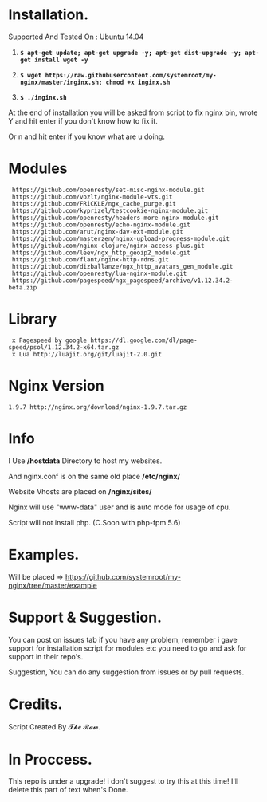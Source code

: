# Installation.

Supported And Tested On : Ubuntu 14.04

1. **`$ apt-get update; apt-get upgrade -y; apt-get dist-upgrade -y; apt-get install wget -y`**

2. **`$ wget https://raw.githubusercontent.com/systemroot/my-nginx/master/inginx.sh; chmod +x inginx.sh`**

3. **`$ ./inginx.sh`**

At the end of installation you will be asked from script to fix nginx bin, wrote Y and hit enter if you don't know how to fix it.

Or n and hit enter if you know what are u doing.

# Modules

```
 https://github.com/openresty/set-misc-nginx-module.git
 https://github.com/vozlt/nginx-module-vts.git
 https://github.com/FRiCKLE/ngx_cache_purge.git
 https://github.com/kyprizel/testcookie-nginx-module.git
 https://github.com/openresty/headers-more-nginx-module.git
 https://github.com/openresty/echo-nginx-module.git
 https://github.com/arut/nginx-dav-ext-module.git
 https://github.com/masterzen/nginx-upload-progress-module.git
 https://github.com/nginx-clojure/nginx-access-plus.git
 https://github.com/leev/ngx_http_geoip2_module.git
 https://github.com/flant/nginx-http-rdns.git
 https://github.com/dizballanze/ngx_http_avatars_gen_module.git
 https://github.com/openresty/lua-nginx-module.git
 https://github.com/pagespeed/ngx_pagespeed/archive/v1.12.34.2-beta.zip
```

# Library

```
 x Pagespeed by google https://dl.google.com/dl/page-speed/psol/1.12.34.2-x64.tar.gz
 x Lua http://luajit.org/git/luajit-2.0.git
 ```
# Nginx Version

```
1.9.7 http://nginx.org/download/nginx-1.9.7.tar.gz
```
# Info

I Use **/hostdata** Directory to host my websites.

And nginx.conf is on the same old place **/etc/nginx/**

Website Vhosts are placed on **/nginx/sites/**

Nginx will use "www-data" user and is auto mode for usage of cpu.

Script will not install php. (C.Soon with php-fpm 5.6)

# Examples. 

Will be placed => https://github.com/systemroot/my-nginx/tree/master/example

# Support & Suggestion.

You can post on issues tab if you have any problem, remember i gave support for installation script for modules etc you need to go and ask for support in their repo's.

Suggestion, You can do any suggestion from issues or by pull requests.

# Credits.

Script Created By 𝓣𝓱𝒆 ℛ𝓪𝔀.

# In Proccess. 

This repo is under a upgrade! i don't suggest to try this at this time! I'll delete this part of text when's Done.
